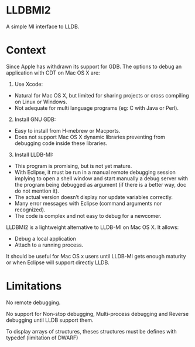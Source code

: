 # LLDBMI2

A simple MI interface to LLDB.

# Context

Since Apple has withdrawn its support for GDB. The options to debug an application with CDT on Mac OS X are:

1. Use Xcode:
  - Natural for Mac OS X, but limited for sharing projects or cross compiling on Linux or Windows.
  - Not adequate for multi language programs (eg: C with Java or Perl).
2. Install GNU GDB:
  - Easy to install from H-mebrew or Macports.
  - Does not support Mac OS X dynamic libraries preventing from debugging code inside these libraries.
3. Install LLDB-MI:
  - This program is promising, but is not yet mature.
  - With Eclipse, it must be run in a manual remote debugging session implying to open a shell window and start manually a debug server with the program being debugged as argument (if there is a better way, doc do not mention it).
  - The actual version doesn’t display nor update variables correctly.
  - Many error messages with Eclipse (command arguments nor recognized).
  - The code is complex and not easy to debug for a newcomer.

LLDBMI2 is a lightweight alternative to LLDB-MI on Mac OS X. It allows:
- Debug a local application
- Attach to a running process.

It should be useful for Mac OS x users until LLDB-MI gets enough maturity or when Eclipse will support directly LLDB.

# Limitations
No remote debugging.

No support for Non-stop debugging, Multi-process debugging and Reverse debugging until LLDB support them.

To display arrays of structures, theses structures must be defines with typedef (limitation of DWARF)
